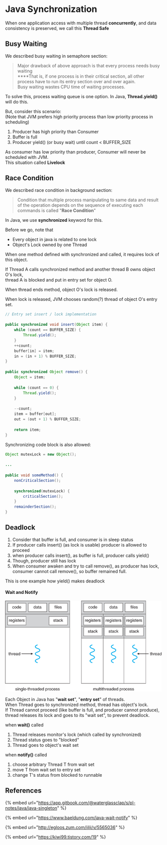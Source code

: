 # Java Synchronization

When one application access with multiple thread **concurrently**, and data consistency is preserved, we call this **Thread Safe**

## **Busy Waiting**

We described busy waiting in semaphore section:

> Major drawback of above approach is that every process needs busy waiting  
> ****That is, if one process is in their critical section, all other process have to run its entry section over and over again.  
> Busy waiting wastes CPU time of waiting processes.

To solve this, process waiting queue is one option. In Java, **Thread.yield\(\)** will do this.

But, consider this scenario:  
\(Note that JVM prefers high priority process than low priority process in scheduling\)

1. Producer has high priority than Consumer
2. Buffer is full
3. Producer yield\(\) \(or busy wait\) until count &lt; BUFFER\_SIZE

As consumer has low priority than producer, Consumer will never be scheduled with JVM.  
This situation called **Livelock**

## Race Condition

We described race condition in background section:

> Condition that multiple process manipulating to same data and result of the operation depends on the sequence of executing each commands is called "**Race Condition**"

In Java, we use **synchronized** keyword for this.

Before we go, note that

* Every object in java is related to one lock
* Object's Lock owned by one Thread

When one method defined with synchronized and called, it requires lock of this object.

If Thread A calls synchronized method and another thread B owns object O's lock,  
thread A is blocked and put in entry set for object O.

When thread ends method, object O's lock is released.

When lock is released, JVM chooses random\(?\) thread of object O's entry set.

```java
// Entry set insert / lock implementation

public synchronized void insert(Object item) {
    while (count == BUFFER_SIZE) {
        Thread.yield();
    }
    ++count;
    buffer[in] = item;
    in = (in + 1) % BUFFER_SIZE;
}

public synchronized Object remove() {
    Object = item;
    
    while (count == 0) {
        Thread.yield();
    }
    
    --count;
    item = buffer[out];
    out = (out + 1) % BUFFER_SIZE;
    
    return item;
}
```

Synchronizing code block is also allowed:

```java
Object mutexLock = new Object();

...

public void someMethod() {
    nonCriticalSection();
    
    synchronized(mutexLock) {
        criticalSection();
    }
    remainderSection();
}
```

## Deadlock

1. Consider that buffer is full, and consumer is in sleep status
2. If producer calls insert\(\) \(as lock is usable\) producer is allowed to proceed
3. when producer calls insert\(\), as buffer is full, producer calls yield\(\)
4. Though, producer still has lock
5. When consumer awaken and try to call remove\(\), as producer has lock, consumer cannot call remove\(\), so buffer remained full.

This is one example how yield\(\) makes deadlock

#### Wait and Notify

![](../../.gitbook/assets/image%20%2826%29.png)

Each Object in Java has "**wait set**", "**entry set**" of threads.  
When Thread goes to synchronized method, thread has object's lock.  
If Thread cannot proceed \(like buffer is full, and producer cannot produce\), thread releases its lock and goes to its "wait set", to prevent deadlock.

  
when **wait\(\)** called

1. Thread releases monitor's lock \(which called by synchronized\)
2. Thread status goes to "blocked"
3. Thread goes to object's wait set

when **notify\(\)** called

1. choose arbitrary Thread T from wait set
2. move T from wait set to entry set
3. change T's status from blocked to runnable



## References

{% embed url="https://app.gitbook.com/@waterglassclap/s/pl-notes/java/java-singleton" %}

{% embed url="https://www.baeldung.com/java-wait-notify" %}

{% embed url="http://egloos.zum.com/iilii/v/5565036" %}

{% embed url="https://kiwi99.tistory.com/19" %}







